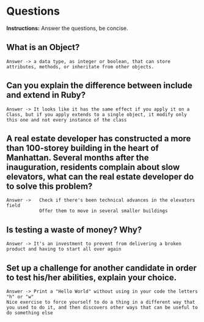 # Questions
**Instructions:** Answer the questions, be concise.

## What is an Object?

    Answer -> a data type, as integer or boolean, that can store attributes, methods, or inheritate from other objects.

## Can you explain the difference between include and extend in Ruby?

    Answer -> It looks like it has the same effect if you apply it on a Class, but if you apply extends to a single object, it modify only this one and not every instance of the class
    
## A real estate developer has constructed a more than 100-storey building in the heart of Manhattan. Several months after the inauguration, residents complain about slow elevators, what can the real estate developer do to solve this problem?

    Answer ->   Check if there's been technical advances in the elevators field
                Offer them to move in several smaller buildings

## Is testing a waste of money? Why?

    Answer -> It's an investment to prevent from delivering a broken product and having to start all over again

## Set up a challenge for another candidate in order to test his/her abilities, explain your choice.

    Answer -> Print a "Hello World" without using in your code the letters "h" or "w"
    Nice exercise to force yourself to do a thing in a different way that you used to do it, and then discovers other ways that can be useful to do something else
